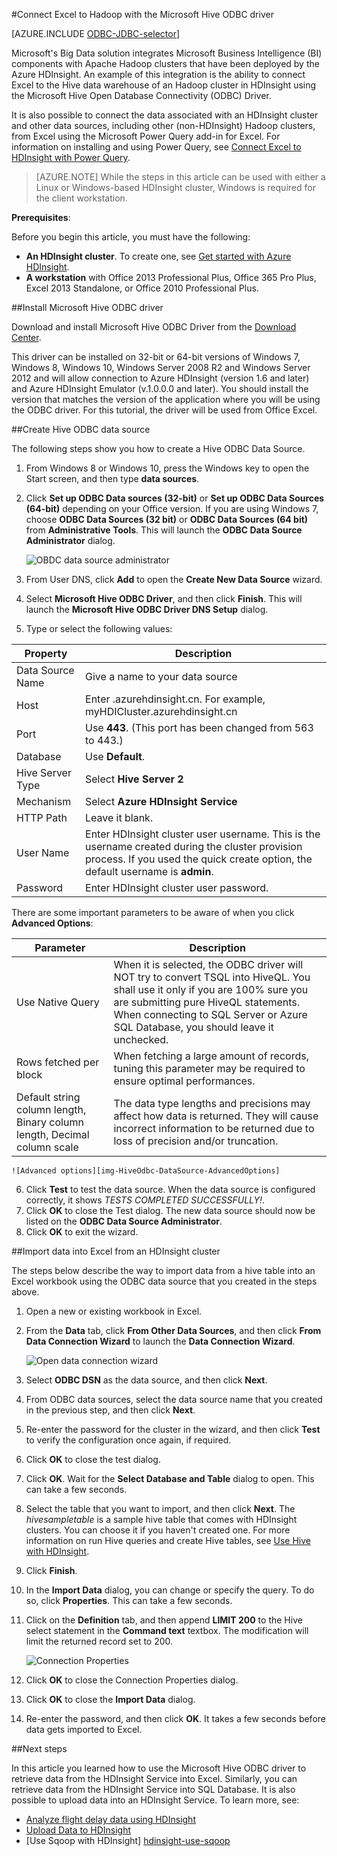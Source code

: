 <properties
   pageTitle="Connect Excel to Hadoop with the Hive ODBC Driver | Windows Azure"
   description="Learn how to set up and use the Microsoft Hive ODBC driver for Excel to query data in an HDInsight cluster."
   services="hdinsight"
   documentationCenter=""
   authors="mumian"
   manager="paulettm"
   tags="azure-portal"
   editor="cgronlun"/>

<tags
	ms.service="hdinsight"
	ms.date="10/15/2015"
	wacn.date=""/>

#Connect Excel to Hadoop with the Microsoft Hive ODBC driver

[AZURE.INCLUDE [ODBC-JDBC-selector](../includes/hdinsight-selector-odbc-jdbc.md)]

Microsoft's Big Data solution integrates  Microsoft Business Intelligence (BI) components with Apache Hadoop clusters that have been deployed by the Azure HDInsight. An example of this integration is the ability to connect Excel to the Hive data warehouse of an Hadoop cluster in HDInsight using the Microsoft Hive Open Database Connectivity (ODBC) Driver.

It is also possible to connect the data associated with an HDInsight cluster and other data sources, including other (non-HDInsight) Hadoop clusters, from Excel using the Microsoft Power Query add-in for Excel. For information on installing and using Power Query, see [Connect Excel to HDInsight with Power Query][hdinsight-power-query].

> [AZURE.NOTE] While the steps in this article can be used with either a Linux or Windows-based HDInsight cluster, Windows is required for the client workstation.

**Prerequisites**:

Before you begin this article, you must have the following:

- **An HDInsight cluster**. To create one, see [Get started with Azure HDInsight][hdinsight-get-started].
- **A workstation** with Office 2013 Professional Plus, Office 365 Pro Plus, Excel 2013 Standalone, or Office 2010 Professional Plus.


##Install Microsoft Hive ODBC driver

Download and install Microsoft Hive ODBC Driver from the [Download Center][hive-odbc-driver-download].

This driver can be installed on 32-bit or 64-bit versions of Windows 7, Windows 8, Windows 10, Windows Server 2008 R2 and Windows Server 2012 and will allow connection to Azure HDInsight (version 1.6 and later) and Azure HDInsight Emulator (v.1.0.0.0 and later). You should install the version that matches the version of the application where you will be using the ODBC driver. For this tutorial, the driver will be used from Office Excel.

##Create Hive ODBC data source

The following steps show you how to create a Hive ODBC Data Source.

1. From Windows 8 or Windows 10, press the Windows key to open the Start screen, and then type **data sources**.
2. Click **Set up ODBC Data sources (32-bit)** or **Set up ODBC Data Sources (64-bit)** depending on your Office version. If you are using Windows 7, choose **ODBC Data Sources (32 bit)** or **ODBC Data Sources (64 bit)** from **Administrative Tools**. This will launch the **ODBC Data Source Administrator** dialog.

	![OBDC data source administrator][img-hdi-simbahiveodbc-datasource-admin]

3. From User DNS, click **Add** to open the **Create New Data Source** wizard.
4. Select **Microsoft Hive ODBC Driver**, and then click **Finish**. This will launch the **Microsoft Hive ODBC Driver DNS Setup** dialog.

5. Type or select the following values:

Property|Description
---|---
Data Source Name|Give a name to your data source
Host|Enter <HDInsightClusterName>.azurehdinsight.cn. For example, myHDICluster.azurehdinsight.cn
Port|Use <strong>443</strong>. (This port has been changed from 563 to 443.)
Database|Use <strong>Default</strong>.
Hive Server Type|Select <strong>Hive Server 2</strong>
Mechanism|Select <strong>Azure HDInsight Service</strong>
HTTP Path|Leave it blank.
User Name|Enter HDInsight cluster user username. This is the username created during the cluster provision process. If you used the quick create option, the default username is <strong>admin</strong>.
Password|Enter HDInsight cluster user password.
</table>

There are some important parameters to be aware of when you click **Advanced Options**:

Parameter|Description
---|---
Use Native Query|When it is selected, the ODBC driver will NOT try to convert TSQL into HiveQL. You shall use it only if you are 100% sure you are submitting pure HiveQL statements. When connecting to SQL Server or Azure SQL Database, you should leave it unchecked.
Rows fetched per block|When fetching a large amount of records, tuning this parameter may be required to ensure optimal performances.
Default string column length, Binary column length, Decimal column scale|The data type lengths and precisions may affect how data is returned. They will cause incorrect information to be returned due to loss of precision and/or truncation.


	![Advanced options][img-HiveOdbc-DataSource-AdvancedOptions]

6. Click **Test** to test the data source. When the data source is configured correctly, it shows *TESTS COMPLETED SUCCESSFULLY!*.
7. Click **OK** to close the Test dialog. The new data source should now be listed on the **ODBC Data Source Administrator**.
8. Click **OK** to exit the wizard.

##Import data into Excel from an HDInsight cluster

The steps below describe the way to import data from a hive table into an Excel workbook using the ODBC data source that you created in the steps above.

1. Open a new or existing workbook in Excel.
2. From the **Data** tab, click **From Other Data Sources**, and then click **From Data Connection Wizard** to launch the **Data Connection Wizard**.

	![Open data connection wizard][img-hdi-simbahiveodbc.excel.dataconnection]

3. Select **ODBC DSN** as the data source, and then click **Next**.
4. From ODBC data sources, select the data source name that you created in the previous step, and then  click **Next**.
5. Re-enter the password for the cluster in the wizard, and then click **Test** to verify the configuration once again, if required.
6. Click **OK** to close the test dialog.
7. Click **OK**. Wait for the **Select Database and Table** dialog to open. This can take a few seconds.
8. Select the table that you want to import, and then click **Next**. The *hivesampletable* is a sample hive table that comes with HDInsight clusters.  You can choose it if you haven't created one. For more information on run Hive queries and create Hive tables, see [Use Hive with HDInsight][hdinsight-use-hive].
8. Click **Finish**.
9. In the **Import Data** dialog, you can change or specify the query. To do so, click **Properties**. This can take a few seconds.
10. Click on the **Definition** tab,  and then append **LIMIT 200** to the Hive select statement in the **Command text** textbox. The modification will limit the returned record set to 200.

	![Connection Properties][img-hdi-simbahiveodbc-excel-connectionproperties]

11. Click **OK** to close the Connection Properties dialog.
12. Click **OK** to close the **Import Data** dialog.  
13. Re-enter the password, and then click **OK**. It takes a few seconds before data gets imported to Excel.

##Next steps

In this article you learned how to use the Microsoft Hive ODBC driver to retrieve data from the HDInsight Service into Excel. Similarly, you can retrieve data from the HDInsight Service into SQL Database. It is also possible to upload data into an HDInsight Service. To learn more, see:

- [Analyze flight delay data using HDInsight][hdinsight-analyze-flight-data]
- [Upload Data to HDInsight][hdinsight-upload-data]
- [Use Sqoop with HDInsight] [hdinsight-use-sqoop]


[hdinsight-use-sqoop]: /documentation/articles/hdinsight-use-sqoop
[hdinsight-analyze-flight-data]: /documentation/articles/hdinsight-analyze-flight-delay-data
[hdinsight-use-hive]: /documentation/articles/hdinsight-use-hive
[hdinsight-upload-data]: /documentation/articles/hdinsight-upload-data
[hdinsight-power-query]: /documentation/articles/hdinsight-connect-excel-power-query
[hdinsight-get-started]: /documentation/articles/hdinsight-hadoop-tutorial-get-started-windows

[hive-odbc-driver-download]: http://go.microsoft.com/fwlink/?LinkID=286698

[img-hdi-simbahiveodbc-datasource-admin]: ./media/hdinsight-connect-excel-hive-ODBC-driver/HDI.SimbaHiveOdbc.DataSourceAdmin1.png
[img-HiveOdbc-DataSource-AdvancedOptions]: ./media/hdinsight-connect-excel-hive-ODBC-driver/HDI.HiveOdbc.DataSource.AdvancedOptions1.png
[img-hdi-simbahiveodbc-excel-connectionproperties]: ./media/hdinsight-connect-excel-hive-ODBC-driver/HDI.SimbaHiveODBC.Excel.ConnectionProperties1.png
[img-hdi-simbahiveodbc.excel.dataconnection]: ./media/hdinsight-connect-excel-hive-ODBC-driver/HDI.SimbaHiveOdbc.Excel.DataConnection1.png
